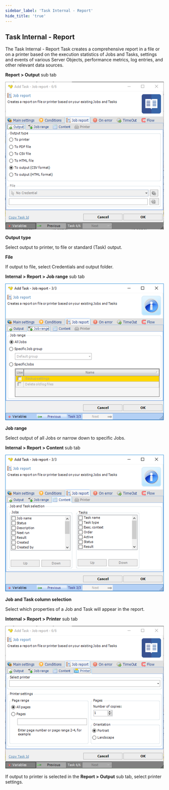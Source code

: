 ```yaml
---
sidebar_label: 'Task Internal - Report'
hide_title: 'true'
---
```


## Task Internal - Report

The Task Internal - Report Task creates a comprehensive report in a file or on a printer based on the execution statistics of Jobs and Tasks, settings and events of various Server Objects, performance metrics, log entries, and other relevant data sources.
 
**Report > Output** sub tab

![](../../../static/img/taskinternaljobreport.png)

**Output type**

Select output to printer, to file or standard (Task) output.
 
**File**

If output to file, select Credentials and output folder.
 
**Internal > Report > Job range** sub tab

![](../../../static/img/taskinternaljobreportjobrange.png)

**Job range**

Select output of all Jobs or narrow down to specific Jobs.
 
**Internal > Report > Content** sub tab

![](../../../static/img/taskinternaljobreportcontent.png)

**Job and Task column selection**

Select which properties of a Job and Task will appear in the report.
 
**Internal > Report > Printer** sub tab

![](../../../static/img/taskinternaljobreportprinter.png)

If output to printer is selected in the **Report > Output** sub tab, select printer settings.